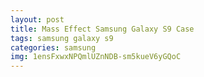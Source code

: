```yaml
---
layout: post
title: Mass Effect Samsung Galaxy S9 Case
tags: samsung galaxy s9
categories: samsung
img: 1ensFxwxNPQmlUZnNDB-sm5kueV6yGQoC
---
```

